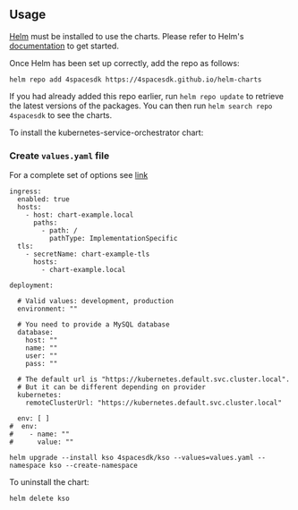 ## Usage

[Helm](https://helm.sh) must be installed to use the charts.  Please refer to
Helm's [documentation](https://helm.sh/docs) to get started.

Once Helm has been set up correctly, add the repo as follows:

```
helm repo add 4spacesdk https://4spacesdk.github.io/helm-charts
```

If you had already added this repo earlier, run `helm repo update` to retrieve
the latest versions of the packages.  You can then run `helm search repo
4spacesdk` to see the charts.

To install the kubernetes-service-orchestrator chart:

### Create `values.yaml` file
For a complete set of options see [link](https://github.com/4spacesdk/kubernetes-service-orchestrator/blob/main/charts/kso/values.yaml)


```
ingress:
  enabled: true
  hosts:
    - host: chart-example.local
      paths:
        - path: /
          pathType: ImplementationSpecific
  tls:
    - secretName: chart-example-tls
      hosts:
        - chart-example.local

deployment:

  # Valid values: development, production
  environment: ""

  # You need to provide a MySQL database
  database:
    host: ""
    name: ""
    user: ""
    pass: ""

  # The default url is "https://kubernetes.default.svc.cluster.local".
  # But it can be different depending on provider
  kubernetes:
    remoteClusterUrl: "https://kubernetes.default.svc.cluster.local"

  env: [ ]
#  env:
#    - name: ""
#      value: ""
```


```
helm upgrade --install kso 4spacesdk/kso --values=values.yaml --namespace kso --create-namespace
```

To uninstall the chart:
```
helm delete kso
```
